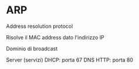 # ARP

Address resolution protocol

Risolve il MAC address dato l'indirizzo IP

Dominio di broadcast

Server (servizi)
DHCP: porta 67
DNS
HTTP: porta 80
